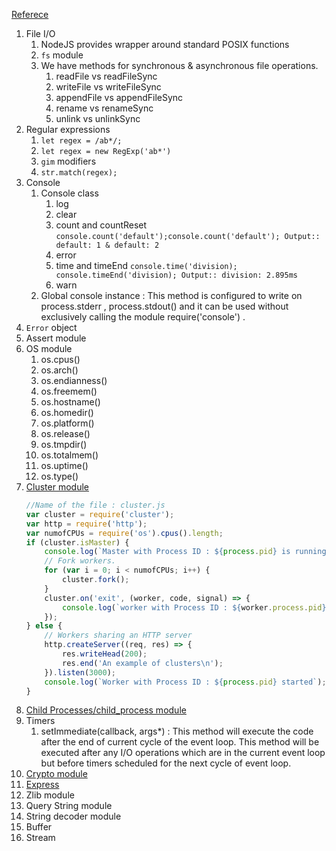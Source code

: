[Referece](https://nodejsera.com/index.html)
1. File I/O
    1. NodeJS provides wrapper around standard POSIX functions
    2. `fs` module
    3. We have methods for synchronous & asynchronous file operations. 
        1. readFile vs readFileSync
        2. writeFile vs writeFileSync
        3. appendFile vs appendFileSync
        4. rename vs renameSync
        5. unlink vs unlinkSync
2. Regular expressions
    1. ```let regex = /ab*/;```
    2. ```let regex = new RegExp('ab*')```
    3. `gim` modifiers
    4. ```str.match(regex);```
3. Console
    1. Console class
        1. log
        2. clear
        3. count and countReset ```console.count('default');console.count('default'); Output:: default: 1 & default: 2```
        5. error
        6. time and timeEnd ```console.time('division); console.timeEnd('division); Output:: division: 2.895ms```
        7. warn
    2. Global console instance : This method is configured to write on process.stderr , process.stdout() and it can be used without exclusively calling the module require('console') .
4. `Error` object
5. Assert module
6. OS module
    1. os.cpus()
    2. os.arch()
    3. os.endianness()
    4. os.freemem()
    5. os.hostname()
    6. os.homedir() 
    7. os.platform() 
    8. os.release() 
    9. os.tmpdir() 
    1. os.totalmem() 
    2. os.uptime() 
    3. os.type()
7. [Cluster module](https://nodejsera.com/nodejs-tutorial-day25-clusters.html)
    ```javascript
    //Name of the file : cluster.js
    var cluster = require('cluster');
    var http = require('http');
    var numofCPUs = require('os').cpus().length;
    if (cluster.isMaster) {
        console.log(`Master with Process ID : ${process.pid} is running`);
        // Fork workers.
        for (var i = 0; i < numofCPUs; i++) {
            cluster.fork();
        }
        cluster.on('exit', (worker, code, signal) => {
            console.log(`worker with Process ID : ${worker.process.pid} died`);
        });
    } else {
        // Workers sharing an HTTP server
        http.createServer((req, res) => {
            res.writeHead(200);
            res.end('An example of clusters\n');
        }).listen(3000);
        console.log(`Worker with Process ID : ${process.pid} started`);
    }
    ```
8. [Child Processes/child_process module](https://nodejsera.com/nodejs-tutorial-day24-child-processes.html)
9. Timers
    1. setImmediate(callback, args*) : This method will execute the code after the end of current cycle of the event loop. This method will be executed after any I/O operations which are in the current event loop but before timers scheduled for the next cycle of event loop.
1. [Crypto module](https://nodejsera.com/nodejs-tutorial-day9-crypto-module.html)
2. [Express](https://nodejsera.com/nodejs-tutorial-day11-express-framework.html)
3. Zlib module
4. Query String module
5. String decoder module
6. Buffer
7. Stream
